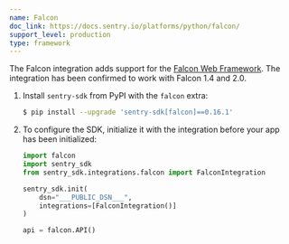 ```yaml
---
name: Falcon
doc_link: https://docs.sentry.io/platforms/python/falcon/
support_level: production
type: framework
---
```

The Falcon integration adds support for the [Falcon Web Framework](https://falconframework.org/).
The integration has been confirmed to work with Falcon 1.4 and 2.0.

1. Install `sentry-sdk` from PyPI with the `falcon` extra:

    ```bash
    $ pip install --upgrade 'sentry-sdk[falcon]==0.16.1'
    ```

2.  To configure the SDK, initialize it with the integration before your app has been initialized:

    ```python
    import falcon
    import sentry_sdk
    from sentry_sdk.integrations.falcon import FalconIntegration

    sentry_sdk.init(
        dsn="___PUBLIC_DSN___",
        integrations=[FalconIntegration()]
    )

    api = falcon.API()
    ```

<!-- TODO-ADD-VERIFICATION-EXAMPLE -->
